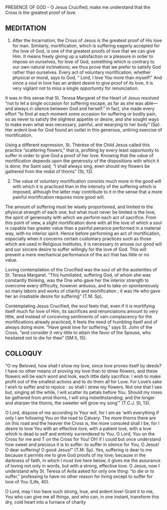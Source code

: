 PRESENCE OF GOD - O Jesus Crucified, make me understand that the Cross is the greatest proof of love.

## MEDITATION

1. After the Incarnation, the Cross of Jesus is the greatest proof of His love for man. Similarly, mortification, which is suffering eagerly accepted for the love of God, is one of the greatest proofs of love that we can give Him. It means freely giving up a satisfaction or a pleasure in order to impose on ourselves, for love of God, something which is contrary to our own natural inclinations; we thus prove that we prefer to satisfy God rather than ourselves. Every act of voluntary mortification, whether physical or moral, says to God, “ Lord, I love You more than myself!” And since a soul in love has an ardent desire to give proof of its love, it is very vigilant not to miss a single opportunity for renunciation.

It was in this sense that St. Teresa Margaret of the Heart of Jesus resolved “not to let a single occasion for suffering escape, as far as she was able—and always in silence between God and herself.” In fact, she made every effort “to find at each moment some occasion for suffering or bodily pain, so as never to satisfy the slightest appetite or desire, and she sought ways to make even what was necessary, painful, and wearying to her body” (Sp). Her ardent love for God found an outlet in this generous, untiring exercise of mortification.

Using a different expression, St. Thérése of the Child Jesus called this practice “scattering flowers,” that is, profiting by every least opportunity to suffer in order to give God a proof of her love. Knowing that the value of mortification depends upon the generosity of the dispositions with which it is done, the Saint said, “I shall always sing, even should my flowers be gathered from the midst of thorns” (St, 13).


2. The value of voluntary mortification consists much more in the good will with which it is practiced than in the intensity of the suffering which is imposed, although the latter may contribute to it in the sense that a more painful mortification requires more good will.

The amount of suffering must be wisely proportioned, and limited to the physical strength of each one; but what must never be limited is the love, the spirit of generosity with which we perform each act of sacrifice. From this point of view, a slight mortification done with all the love of which a soul is capable has greater value than a painful penance performed in a material way, with no interior spirit. Hence before performing an act of mortification, especially when it concerns certain customary practices such as those which are used
in Religious Institutes, it is necessary to arouse our good will and our sincere desire to suffer willingly for the love of God. This will prevent a mere mechanical performance of the act that has little or no value.

Loving contemplation of the Crucified was the soul of all the austerities of St. Teresa Margaret. “This humiliated, suffering God, of whom she was constantly thinking, was the One who gave her the interior strength to overcome every difficulty, however arduous, and to take on spontaneously so many labors and works of charity and mortification ; it was He who gave her an insatiable desire for suffering” (T.M. Sp).

Contemplating Jesus Crucified, the soul feels that, even if it is mortifying itself much for love of Him, its sacrifices and renunciations amount to very little, and instead of conceiving sentiments of vain complacency for the mortifications already practiced, it feels the need of humbling itself and of always doing more. “Have great love for suffering,” says St. John of the Cross, “and consider it very little to attain the favor of the Spouse, who hesitated not to die for thee” (SM II, 15).

## COLLOQUY

“O my Beloved, how shall I show my love, since love proves itself by deeds? I have no other means of proving my love than to strew flowers, and these flowers will be each word and look, each little daily sacrifice. I wish to make profit out of the smallest actions and to do them all for Love. For Love’s sake I wish to suffer and to rejoice : so shall I strew my flowers. Not one that I see but, singing all the while, I will scatter its petals before You. Should my roses be gathered from amid thorns, I will sing notwithstanding; and the longer and sharper the thorns, the sweeter will grow my song’" (T.C.J. St, 13).

O Lord, dispose of me according to Your will, for I am ae ‘with everything if only I am following You on the road to Calvary. The more thorns there are on this road and the heavier the Cross is, the more consoled shall I be, for I desire to love You with an effective love, with a patient love, with a love which is dead to self and entirely surrendered to You. O Lord, You on the Cross for me and T on the Cross for You! Oh! if I could but once understand how sweet and precious it is to suffer: to suffer in silence for You, O Jesus! O dear suffering! O good Jesus!” (T.M. Sp). Yes, suffering is dear to me because it permits me to give God proofs of my love; because in the darkness of faith, in which I must live here below, it gives me the assurance of loving not only in words, but with a strong, effective love. O Jesus, now I understand why St. Teresa of Avila asked for only one thing: “to die or to suffer,” professing to have no other reason for living except to suffer for love of You (Life, 40).

O Lord, may I too have such strong, true, and ardent love! Grant it to me, You who can give me all things, and who can, in one instant, transform this dry, cold heart into a furnace of charity